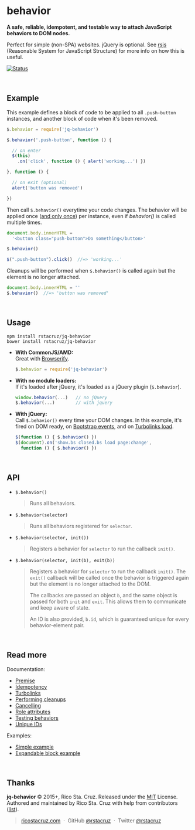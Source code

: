 # behavior

**A safe, reliable, idempotent, and testable way to attach JavaScript behaviors to DOM nodes.**

Perfect for simple (non-SPA) websites. jQuery is optional. See [rsjs][rsjs] (Reasonable System for JavaScript Structure) for more info on how this is useful.

[![Status](https://travis-ci.org/rstacruz/jq-behavior.svg?branch=master)](https://travis-ci.org/rstacruz/jq-behavior "See test builds")


[rsjs]: https://github.com/rstacruz/rsjs

<br>

## Example

This example defines a block of code to be applied to all `.push-button` instances, and another block of code when it's been removed.

```js
$.behavior = require('jq-behavior')

$.behavior('.push-button', function () {

  // on enter
  $(this)
    .on('click', function () { alert('working...') })

}, function () {

  // on exit (optional)
  alert('button was removed')

})
```

Then call `$.behavior()` everytime your code changes. The behavior will be applied once ([and only once][idempotent]) per instance, even if *behavior()* is called multiple times.

```js
document.body.innerHTML =
  '<button class="push-button">Do something</button>'

$.behavior()

$(".push-button").click()  //=> 'working...'
```

Cleanups will be performed when `$.behavior()` is called again but the element is no longer attached.

```js
document.body.innerHTML = ''
$.behavior()  //=> 'button was removed'
```

<br>

## Usage

```
npm install rstacruz/jq-behavior
bower install rstacruz/jq-behavior
```

* **With CommonJS/AMD:**<br>
  Great with [Browserify].

  ```js
  $.behavior = require('jq-behavior')
  ```

* **With no module loaders:**<br>
  If it's loaded after jQuery, it's loaded as a jQuery plugin (`$.behavior`).

  ```js
  window.behavior(...)   // no jQuery
  $.behavior(...)        // with jquery
  ```

* **With jQuery:**<br>
  Call `$.behavior()` every time your DOM changes. In this example, it's fired on DOM ready, on [Bootstrap events], and on [Turbolinks load].

  ```js
  $(function () { $.behavior() })
  $(document).on('show.bs closed.bs load page:change',
    function () { $.behavior() })
  ```

[Bootstrap events]: http://getbootstrap.com/javascript/
[Turbolinks load]: https://github.com/rails/turbolinks#events
[idempotent]: https://en.wiktionary.org/wiki/idempotent
[Browserify]: http://browserify.org/


<br>

## API

* `$.behavior()`

  > Runs all behaviors.

* `$.behavior(selector)`

  > Runs all behaviors registered for `selector`.

* `$.behavior(selector, init())`

  > Registers a behavior for `selector` to run the callback `init()`.

* `$.behavior(selector, init(b), exit(b))`

  > Registers a behavior for `selector` to run the callback `init()`. The `exit()` callback will be called once the behavior is triggered again but the element is no longer attached to the DOM.
  >
  > The callbacks are passed an object `b`, and  the same object is passed for both `init` and `exit`. This allows them to communicate and keep aware of state.
  >
  > An ID is also provided, `b.id`, which is guaranteed unique for every behavior-element pair.

<br>

## Read more

Documentation:

- [Premise](docs/docs.md#premise)
- [Idempotency](docs/docs.md#idempotency)
- [Turbolinks](docs/docs.md#turbolinks)
- [Performing cleanups](docs/docs.md#performing-cleanups)
- [Cancelling](docs/docs.md#cancelling)
- [Role attributes](docs/docs.md#role-attributes)
- [Testing behaviors](docs/docs.md#testing-behaviors)
- [Unique IDs](docs/docs.md#unique-ids)

Examples:

- [Simple example](examples/simple.js)
- [Expandable block example](examples/expandable.js)

<br>

## Thanks

**jq-behavior** © 2015+, Rico Sta. Cruz. Released under the [MIT] License.<br>
Authored and maintained by Rico Sta. Cruz with help from contributors ([list][contributors]).

> [ricostacruz.com](http://ricostacruz.com) &nbsp;&middot;&nbsp;
> GitHub [@rstacruz](https://github.com/rstacruz) &nbsp;&middot;&nbsp;
> Twitter [@rstacruz](https://twitter.com/rstacruz)

[MIT]: http://mit-license.org/
[contributors]: http://github.com/rstacruz/jq-behavior/contributors
